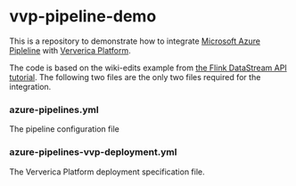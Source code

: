 # vvp-pipeline-demo

This is a repository to demonstrate how to integrate [Microsoft Azure Pipleline](https://azure.microsoft.com/en-us/services/devops/pipelines/) with [Ververica Platform](https://www.ververica.com/platform-overview).

The code is based on the wiki-edits example from [the Flink DataStream API tutorial](https://ci.apache.org/projects/flink/flink-docs-release-1.9/getting-started/tutorials/datastream_api.html).  The following two files are the only two files required for the integration.

### azure-pipelines.yml
The pipeline configuration file

### azure-pipelines-vvp-deployment.yml
The Ververica Platform deployment specification file.


